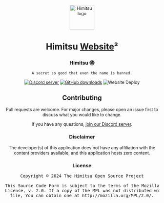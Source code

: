 <div align="center">

<a href="https://himitsu2.vercel.app/">
    <img src="https://himitsu2.vercel.app/assets/icon/chrome-512.png" alt="Himitsu logo" title="Himitsu logo" width="80"/>
</a>

# Himitsu [Website](#)²

### Himitsu ㊙
`A secret so good that even the name is banned.`

[![Discord server](https://img.shields.io/discord/464998866639650839.svg?label=&labelColor=6A7EC2&color=7389D8&logo=discord&logoColor=FFFFFF)](https://discord.gg/vnrhgrt)
[![GitHub downloads](https://img.shields.io/github/downloads/tsubakibot/tsubakibuilder/total?label=downloads&labelColor=27303D&color=0D1117&logo=github&logoColor=FFFFFF&style=flat)](https://repodevil.netlify.app/download/)
![Website Deploy](https://deploy-badge.vercel.app/?url=https://himitsu2.vercel.app/&name=Himitsu)

## Contributing
Pull requests are welcome. For major changes, please open an issue first to discuss what you would like to change.

If you have any questions, [join our Discord server](https://discord.gg/vnrhgrt).

### Disclaimer

The developer(s) of this application does not have any affiliation with the content providers available, and this application hosts zero content.

### License

<pre>
Copyright © 2024 The Himitsu Open Source Project

This Source Code Form is subject to the terms of the Mozilla Public
License, v. 2.0. If a copy of the MPL was not distributed with this
file, You can obtain one at http://mozilla.org/MPL/2.0/.
</pre>

</div>
